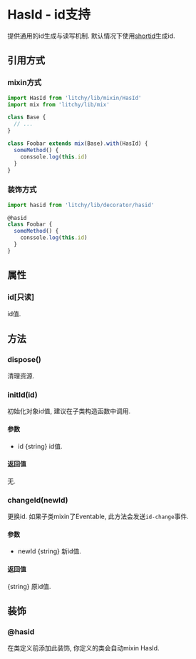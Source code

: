 # HasId - id支持

提供通用的id生成与读写机制. 默认情况下使用[shortid](https://www.npmjs.com/package/shortid)生成id.

## 引用方式

### mixin方式

``` js
import HasId from 'litchy/lib/mixin/HasId'
import mix from 'litchy/lib/mix'

class Base {
  // ...
}

class Foobar extends mix(Base).with(HasId) {
  someMethod() {
    conssole.log(this.id)
  }
}
```

### 装饰方式

``` js
import hasid from 'litchy/lib/decorator/hasid'

@hasid
class Foobar {
  someMethod() {
    conssole.log(this.id)
  }
}
```

## 属性

### id[只读]

id值. 

## 方法

### dispose()

清理资源.

### initId(id)

初始化对象id值, 建议在子类构造函数中调用. 

#### 参数

* id {string} id值.  

#### 返回值

无. 

### changeId(newId)

更换id. 如果子类mixin了Eventable, 此方法会发送`id-change`事件. 

#### 参数

* newId {string} 新id值. 

#### 返回值

{string} 原id值. 

## 装饰

### @hasid

在类定义前添加此装饰, 你定义的类会自动mixin HasId. 
